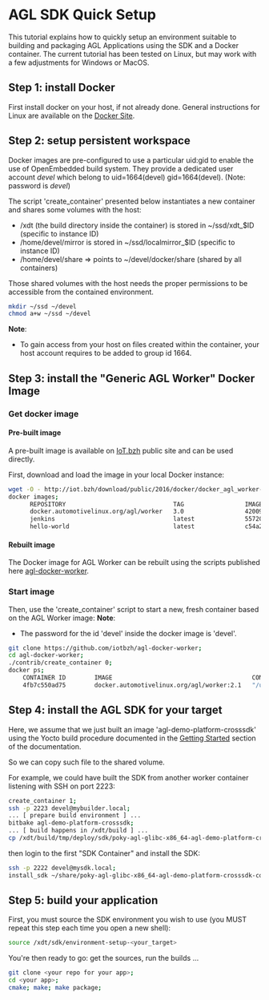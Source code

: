 # AGL SDK Quick Setup
This tutorial explains how to quickly setup an environment suitable to building and packaging AGL Applications using the SDK and a Docker container.
The current tutorial has been tested on Linux, but may work with a few adjustments for Windows or MacOS.

## Step 1: install Docker

First install docker on your host, if not already done.
General instructions for Linux are available on the [Docker Site](https://docs.docker.com/engine/installation/linux/).

## Step 2: setup persistent workspace

Docker images are pre-configured to use a particular uid:gid to enable the use
of OpenEmbedded build system. They provide a dedicated user account *devel*
which belong to uid=1664(devel) gid=1664(devel). (Note: password is *devel*)

The script 'create_container' presented below instantiates a new container
and shares some volumes with the host:
* /xdt (the build directory inside the container) is stored in ~/ssd/xdt_$ID (specific to instance ID)
* /home/devel/mirror is stored in ~/ssd/localmirror_$ID (specific to instance ID)
* /home/devel/share => points to  ~/devel/docker/share (shared by all containers)

Those shared volumes with the host needs the proper permissions to be accessible
from the contained environment.

```bash
mkdir ~/ssd ~/devel
chmod a+w ~/ssd ~/devel
```

**Note**:  
 * To gain access from your host on files created within the container, your
   host account requires to be added to group id 1664.

## Step 3: install the "Generic AGL Worker" Docker Image
### Get docker image
#### Pre-built image

A pre-built image is available on [IoT.bzh](http://iot.bzh) public site and can be used directly.

First, download and load the image in your local Docker instance:

```bash
wget -O - http://iot.bzh/download/public/2016/docker/docker_agl_worker-3.0.tar.xz | sudo docker load;
docker images;
      REPOSITORY                              TAG                 IMAGE ID            CREATED             SIZE
      docker.automotivelinux.org/agl/worker   3.0                 42009148bc03        6 days ago          926.9 MB
      jenkins                                 latest              55720d63e328        5 weeks ago         711.9 MB
      hello-world                             latest              c54a2cc56cbb        5 months ago        1.848 kB
```
#### Rebuilt image
The Docker image for AGL Worker can be rebuilt using the scripts published here [agl-docker-worker](https://github.com/iotbzh/agl-docker-worker).

### Start image
Then, use the 'create_container' script to start a new, fresh container based on the AGL Worker image:
**Note**:  
 * The password for the id 'devel' inside the docker image is 'devel'.

```bash
git clone https://github.com/iotbzh/agl-docker-worker;
cd agl-docker-worker;
./contrib/create_container 0;
docker ps;
	CONTAINER ID        IMAGE                                       COMMAND                  CREATED             STATUS              PORTS                                                                                        NAMES
	4fb7c550ad75        docker.automotivelinux.org/agl/worker:2.1   "/usr/bin/wait_for_ne"   33 hours ago        Up 33 hours         0.0.0.0:2222->22/tcp, 0.0.0.0:69->69/udp, 0.0.0.0:8000->8000/tcp, 0.0.0.0:10809->10809/tcp   agl-worker-odin-0-sdx
```


## Step 4: install the AGL SDK for your target

Here, we assume that we just built an image 'agl-demo-platform-crosssdk' using the Yocto build procedure documented in the [Getting Started](../) section of the documentation.

So we can copy such file to the shared volume.

For example, we could have built the SDK from another worker container listening with SSH on port 2223:

```bash
create_container 1;
ssh -p 2223 devel@mybuilder.local;
... [ prepare build environment ] ...
bitbake agl-demo-platform-crosssdk;
... [ build happens in /xdt/build ] ...
cp /xdt/build/tmp/deploy/sdk/poky-agl-glibc-x86_64-agl-demo-platform-crosssdk-cortexa15hf-neon-toolchain-3.0.0+snapshot.sh ~/share;
```

then login to the first "SDK Container" and install the SDK:

```bash
ssh -p 2222 devel@mysdk.local;
install_sdk ~/share/poky-agl-glibc-x86_64-agl-demo-platform-crosssdk-cortexa15hf-neon-toolchain-3.0.0+snapshot.sh;
```

## Step 5: build your application

First, you must source the SDK environment you wish to use (you MUST repeat this step each time you open a new shell):

```bash
source /xdt/sdk/environment-setup-<your_target>
```

You're then ready to go: get the sources, run the builds ...

```bash
git clone <your repo for your app>;
cd <your app>;
cmake; make; make package;
```
